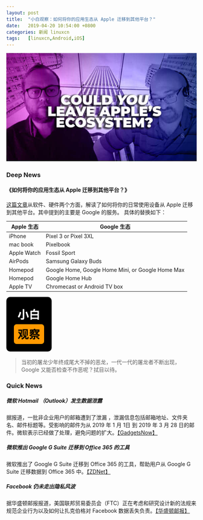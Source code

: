 ```yaml
---
layout: post
title:	"小白观察：如何将你的应用生态从 Apple 迁移到其他平台？"
date:	2019-04-20 10:54:00 +0800 
categories:	新闻 linuxcn 
tags:	[linuxcn,Android,iOS]
---
```



![](/Asserts/Images/album/201904/20/105448f900kkr5uiq0k5id.jpg)


### Deep News


#### 《如何将你的应用生态从 Apple 迁移到其他平台？》


[这篇文章](https://www.zdnet.com/article/alternatives-to-apples-ecosystem-yes-there-is-a-way-out/)从软件、硬件两个方面，解读了如何将你的日常使用设备从 Apple 迁移到其他平台。其中提到的主要是 Google 的服务。 具体的替换如下：




| Apple 生态 | Google 生态 |
| --- | --- |
| iPhone | Pixel 3 or Pixel 3XL |
| mac book | Pixelbook |
| Apple Watch | Fossil Sport |
| AirPods | Samsung Galaxy Buds |
| Homepod | Google Home, Google Home Mini, or Google Home Max |
| Homepod | Google Home Hub |
| Apple TV | Chromecast or Android TV box |


![](/Asserts/Images/album/201904/19/123826jwwhua7ggqzgxufz.png)



> 
> 当初的屠龙少年终成尾大不掉的恶龙，一代一代的屠龙者不断出现，Google 又能否检查不作恶呢？拭目以待。
> 
> 
> 


### Quick News


##### 微软 Hotmail （Outlook）发生数据泄露


据报道，一批非企业用户的邮箱遭到了泄漏 ，泄漏信息包括邮箱地址、文件夹名、邮件标题等。受影响的邮件为从 2019 年 1 月 1日 到 2019 年 3 月 28 日的邮件。微软表示已经做了处理，避免问题的扩大。[【GadgetsNow】](https://www.gadgetsnow.com/tech-news/hotmail-outlook-users-personal-data-exposed-for-over-two-months/articleshow/68952023.cms)


##### 微软推出 Google G Suite 迁移到 Office 365 的工具


微软推出了 Google G Suite 迁移到 Office 365 的工具，帮助用户从 Google G Suite 迁移数据到 Office 365 中。[【ZDNet】](https://www.zdnet.com/article/microsoft-starts-rolling-out-google-g-suite-to-office-365-migration-tools/)


##### Facebook 仍未走出隐私风波


据华盛顿邮报报道，美国联邦贸易委员会（FTC）正在考虑和研究设计新的法规来规范企业行为以及如何让扎克伯格对 Facebook 数据丢失负责。[【华盛顿邮报】](https://www.washingtonpost.com/technology/2019/04/19/federal-investigation-facebook-could-hold-mark-zuckerberg-accountable-privacy-sources-say/?noredirect=on&utm_term=.97ca68d303c7)
